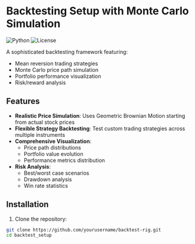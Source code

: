 
# Backtesting Setup with Monte Carlo Simulation

![Python](https://img.shields.io/badge/python-3.8%2B-blue)
![License](https://img.shields.io/badge/license-MIT-green)

A sophisticated backtesting framework featuring:
- Mean reversion trading strategies
- Monte Carlo price path simulation
- Portfolio performance visualization
- Risk/reward analysis

## Features

- **Realistic Price Simulation**: Uses Geometric Brownian Motion starting from actual stock prices
- **Flexible Strategy Backtesting**: Test custom trading strategies across multiple instruments
- **Comprehensive Visualization**: 
  - Price path distributions
  - Portfolio value evolution
  - Performance metrics distribution
- **Risk Analysis**:
  - Best/worst case scenarios
  - Drawdown analysis
  - Win rate statistics

## Installation

1. Clone the repository:
```bash
git clone https://github.com/yourusername/backtest-rig.git
cd backtest_setup
